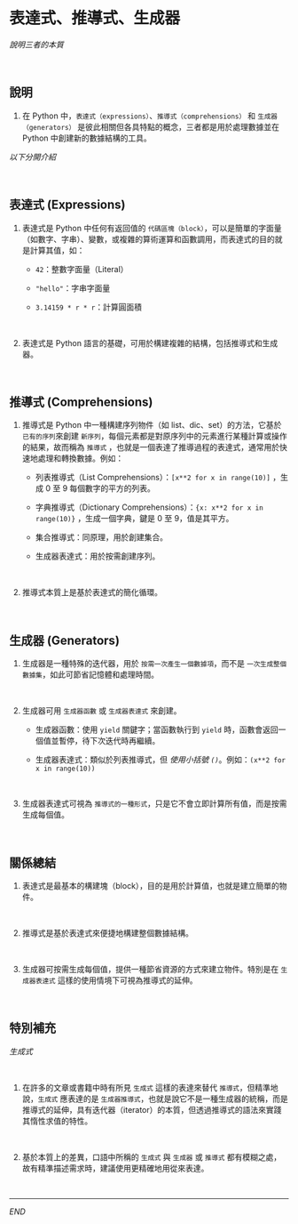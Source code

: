 # 表達式、推導式、生成器

_說明三者的本質_

<br>

## 說明

1. 在 Python 中，`表達式（expressions）`、`推導式（comprehensions）` 和 `生成器（generators）` 是彼此相關但各具特點的概念，三者都是用於處理數據並在 Python 中創建新的數據結構的工具。

_以下分開介紹_

<br>

## 表達式 (Expressions)

1. 表達式是 Python 中任何有返回值的 `代碼區塊（block）`，可以是簡單的字面量（如數字、字串）、變數，或複雜的算術運算和函數調用，而表達式的目的就是計算其值，如：

   - `42`：整數字面量（Literal）

   - `"hello"`：字串字面量

   - `3.14159 * r * r`：計算圓面積

<br>

2. 表達式是 Python 語言的基礎，可用於構建複雜的結構，包括推導式和生成器。

<br>

## 推導式 (Comprehensions)

1. 推導式是 Python 中一種構建序列物件（如 list、dic、set）的方法，它基於 `已有的序列`來創建 `新序列`，每個元素都是對原序列中的元素進行某種計算或操作的結果，故而稱為 `推導式` ，也就是一個表達了推導過程的表達式，通常用於快速地處理和轉換數據。例如：

   - 列表推導式（List Comprehensions）：`[x**2 for x in range(10)]` ，生成 0 至 9 每個數字的平方的列表。

   - 字典推導式（Dictionary Comprehensions）：`{x: x**2 for x in range(10)}` ，生成一個字典，鍵是 0 至 9，值是其平方。

   - 集合推導式：同原理，用於創建集合。

   - 生成器表達式：用於按需創建序列。

<br>

2. 推導式本質上是基於表達式的簡化循環。

<br>

## 生成器 (Generators)

1. 生成器是一種特殊的迭代器，用於 `按需一次產生一個數據項`，而不是 `一次生成整個數據集`，如此可節省記憶體和處理時間。

<br>

2. 生成器可用 `生成器函數` 或 `生成器表達式` 來創建。

   - 生成器函數：使用 `yield` 關鍵字；當函數執行到 `yield` 時，函數會返回一個值並暫停，待下次迭代時再繼續。

   - 生成器表達式：類似於列表推導式，但 _使用小括號 `()`_。例如：`(x**2 for x in range(10))`

<br>

3. 生成器表達式可視為 `推導式的一種形式`，只是它不會立即計算所有值，而是按需生成每個值。

<br>

## 關係總結

1. 表達式是最基本的構建塊（block），目的是用於計算值，也就是建立簡單的物件。

<br>

2. 推導式是基於表達式來便捷地構建整個數據結構。

<br>

3. 生成器可按需生成每個值，提供一種節省資源的方式來建立物件。特別是在 `生成器表達式` 這樣的使用情境下可視為推導式的延伸。

<br>

## 特別補充

_生成式_

<br>

1. 在許多的文章或書籍中時有所見 `生成式` 這樣的表達來替代 `推導式`，但精準地說，`生成式` 應表達的是 `生成器推導式`，也就是說它不是一種生成器的統稱，而是推導式的延伸，具有迭代器（iterator）的本質，但透過推導式的語法來實踐其惰性求值的特性。

<br>

2. 基於本質上的差異，口語中所稱的 `生成式` 與 `生成器` 或 `推導式` 都有模糊之處，故有精準描述需求時，建議使用更精確地用從來表達。

<br>

___

_END_